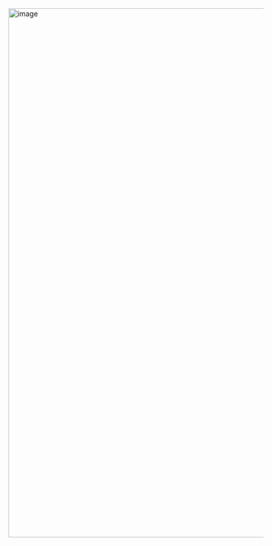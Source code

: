 <img width="1918" height="1045" alt="image" src="https://github.com/user-attachments/assets/ff6bc35d-d735-46a4-9a15-f30c5aa7326c" />
